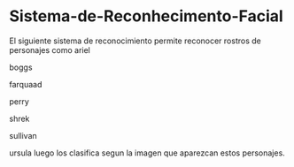 # Sistema-de-Reconhecimento-Facial

El siguiente sistema de reconocimiento permite reconocer rostros de personajes como
ariel

boggs

farquaad

perry

shrek

sullivan

ursula
luego los clasifica segun la imagen que aparezcan estos personajes.
